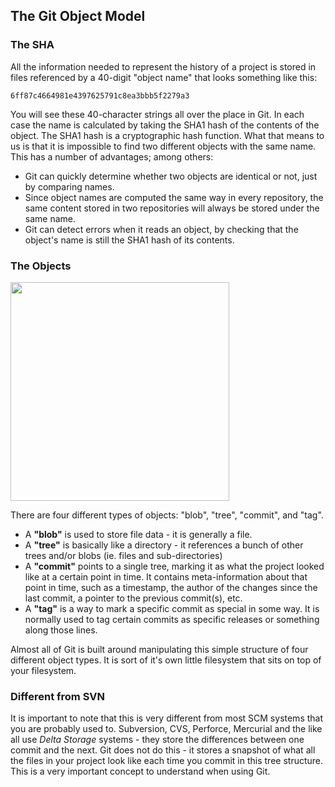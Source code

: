 ## The Git Object Model ##

### The SHA ###

All the information needed to represent the history of a
project is stored in files referenced by a 40-digit "object name" that 
looks something like this:
    
    6ff87c4664981e4397625791c8ea3bbb5f2279a3
    
You will see these 40-character strings all over the place in Git.
In each case the name is calculated by taking the SHA1 hash of the
contents of the object.  The SHA1 hash is a cryptographic hash function.
What that means to us is that it is impossible to find two different
objects with the same name.  This has a number of advantages; among
others:

- Git can quickly determine whether two objects are identical or not,
  just by comparing names.
- Since object names are computed the same way in every repository, the
  same content stored in two repositories will always be stored under
  the same name.
- Git can detect errors when it reads an object, by checking that the
  object's name is still the SHA1 hash of its contents.

### The Objects ###

<div class="center span-21">
    <img width="350" src="images/figure/object_types.png">
</div>

There are four different types of objects: "blob", "tree", "commit", and
"tag".

- A **"blob"** is used to store file data - it is generally a file.
- A **"tree"** is basically like a directory - it references a bunch of
    other trees and/or blobs (ie. files and sub-directories)
- A **"commit"** points to a single tree, marking it as what the project
    looked like at a certain point in time.  It contains meta-information
    about that point in time, such as a timestamp, the author of the changes
    since the last commit, a pointer to the previous commit(s), etc.
- A **"tag"** is a way to mark a specific commit as special in some way.  It
    is normally used to tag certain commits as specific releases or something
    along those lines.

Almost all of Git is built around manipulating this simple structure of four
different object types.  It is sort of it's own little filesystem that sits
on top of your filesystem.

### Different from SVN ###

It is important to note that this is very different from most SCM systems
that you are probably used to.  Subversion, CVS, Perforce, Mercurial and the like all 
use _Delta Storage_ systems - they store the differences between one commit
and the next.  Git does not do this - it stores a snapshot of what all the
files in your project look like each time you commit in this tree structure. This 
is a very important concept to understand when using Git.
